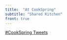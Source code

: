 ```yaml
---
title:  "At CookSpring"
subtitle: "Shared Kitchen"
front: true
---
```

<a class="twitter-timeline"  href="https://twitter.com/hashtag/CookSpring" data-widget-id="836654603718426624">#CookSpring Tweets</a>
<script>!function(d,s,id){var js,fjs=d.getElementsByTagName(s)[0],p=/^http:/.test(d.location)?'http':'https';if(!d.getElementById(id)){js=d.createElement(s);js.id=id;js.src=p+"://platform.twitter.com/widgets.js";fjs.parentNode.insertBefore(js,fjs);}}(document,"script","twitter-wjs");</script>